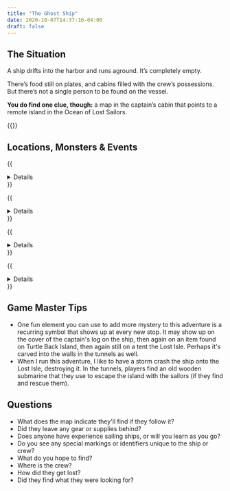 ```yaml
---
title: "The Ghost Ship"
date: 2020-10-07T14:37:16-04:00
draft: false
---
```


<div data-toc="In This Adventure"></div>

## The Situation

A ship drifts into the harbor and runs aground. It’s completely empty.

There’s food still on plates, and cabins filled with the crew’s possessions. But there’s not a single person to be found on the vessel.

**You do find one clue, though:** a map in the captain’s cabin that points to a remote island in the Ocean of Lost Sailors.

{{<maps href="/downloads/assets_the-ghost-ship.pdf">}}



## Locations, Monsters & Events

{{<details summary="The Ship." blurb="An old-school wooden ship. Below deck is a kitchen and crews quarters. Below that is the hold. There’s nothing in it to indicate that this is a transport vessel. However, they do find a map indicating where the crew may have gone." margin="true">}}
- _Events_
	+ A storm shows up expectedly
	+ A rogue wave flips the ship, trapping the adventurers in the ship upside down
	+ Sharks, piranha, and/or a kraken attack
- _Monsters_
	+ {{<monster name="Shark">}}
	+ {{<monster name="Piranha">}}
	+ {{<monster name="Kraken">}}
{{</details>}}

{{<details summary="**Turtle Back Island.**" blurb="An island not marked on the map. If the adventurers decide to stop there, they don’t find any animals on the island, but do find an assortment of trees and other plants. They also see evidence that people have been there before." margin="true">}}

<p class="margin-bottom-small">As the name suggests, <a href="https://en.wikipedia.org/wiki/Aspidochelone">the island is actually the back of an ancient, sleeping turtle</a>, though the adventurers won't know that at first.</p>

- _Events_
	+ Rumbling earthquakes shake the island
	+ The island begins to sink as the turtle awakens and returns to the depths
{{</details>}}

{{<details summary="The Lost Isle." blurb="This could be a tropical island (with palm trees) or a more temperate one (with pines, oaks, and maples). It’s large enough that it would take an hour or two to explore the whole thing." margin="true">}}
- _Locations_
	+ **Shipwreck Cove.** The main cove of the island, it's protected by rocks or a reef. The masts of several ships can be seen sticking up out of the water. A rocky outcropping protrudes along the edge of the water, and appears to have a cave or some tunnels. It's to high too reach from the water.
	+ **Quicksand Beach.** A beach with unmarked quicksand pits. Adventurers will find animal bones, and evidence that someone lives or has lived there.
	+ **The Grasslands.** Tall island grasses cover this section of the island. The area is bordered by the open ocean on one side, and a forest on the other. Mysterious creatures live inside, hidden in the grass.
	+ **The Forgotten Forest.** Any trails leading into the forest narrow quickly, and eventually disappear all together. There are lots of strange noises. Tall trees blot out the sun.
	+ **Mount Wanahakaloogi.** A mountain or volcano at the center of the island, it's the tallest visible landmark.
	+ **The Big Lake.** Sits at the base of Mount Wanahakaloogi. The bottom is not visible from the surface. It's unclear how deep it is or what lives within its depths.
	+ **The Tunnels.** These natural tunnels appear to be formed by water erosion or old lava flows (see next location).
- _Events_
	+ The adventurers get stuck in a trap
	+ Gear starts disappearing from their packs
	+ They keep passing the same landmarks, as if lost and walking in circles
- _Monsters_
	+ {{<monster name="Coconut/Pinecone Monster">}}
	+ {{<monster name="Carnivorous Plant">}}
{{</details>}}

{{<details summary="The Tunnels of the Lost Isles" blurb="These natural tunnels appear to be formed by water erosion or old lava flows." margin="true">}}

<p class="margin-bottom-small">The tunnels are home to exotic creatures, and a weird, bioluminescent algae or mushrooms (it glows) that create a beautiful blue/green light. They’re winding and asymmetrical. Some tunnels loop back on each other, while others are dead ends. At least one has a slide-like drop that brings players dozens of feet lower into the tunnel system.</p>

- _Events_
	+ A trapdoor drops them into a slide down to a deeper level
	+ A mutant slime that attacks the players and tries to envelop them
	+ A tunnel troll attacks and tries to eat them or steal their coins
	+ An obstacle like a steep drop or water-filled section of tunnel
- _Monsters_
	+ {{<monster name="Slime/Ooze">}}
	+ {{<monster name="Troll">}}
	+ {{<monster name="Spider (Giant)">}}
	+ {{<monster name="Ship Crew (NPC)">}}
{{</details>}}



## Game Master Tips

- One fun element you can use to add more mystery to this adventure is a recurring symbol that shows up at every new stop. It may show up on the cover of the captain's log on the ship, then again on an item found on Turtle Back Island, then again still on a tent the Lost Isle. Perhaps it's carved into the walls in the tunnels as well.
- When I run this adventure, I like to have a storm crash the ship onto the Lost Isle, destroying it. In the tunnels, players find an old wooden submarine that they use to escape the island with the sailors (if they find and rescue them).



## Questions

- What does the map indicate they'll find if they follow it?
- Did they leave any gear or supplies behind?
- Does anyone have experience sailing ships, or will you learn as you go?
- Do you see any special markings or identifiers unique to the ship or crew?
- What do you hope to find?
- Where is the crew?
- How did they get lost?
- Did they find what they were looking for?